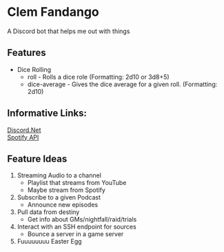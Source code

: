 # Clem Fandango
A Discord bot that helps me out with things

## Features

- Dice Rolling
    - roll - Rolls a dice role (Formatting: 2d10 or 3d8+5)
    - dice-average - Gives the dice average for a given roll. (Formatting: 2d10)

## Informative Links:

[Discord.Net](https://discordnet.dev/guides/getting_started/first-bot.html)  
[Spotify API](https://developer.spotify.com/documentation/web-api/tutorials/getting-started)

## Feature Ideas

1. Streaming Audio to a channel
    - Playlist that streams from YouTube
    - Maybe stream from Spotify
2. Subscribe to a given Podcast
    - Announce new episodes
3. Pull data from destiny
    - Get info about GMs/nightfall/raid/trials
4. Interact with an SSH endpoint for sources
    - Bounce a server in a game server
5. Fuuuuuuuu Easter Egg

